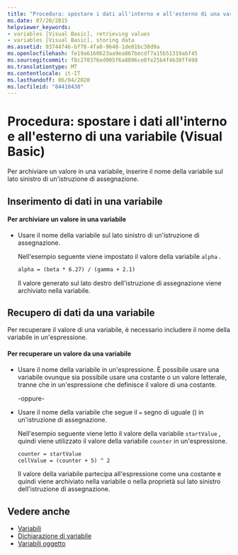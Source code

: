 ```yaml
---
title: "Procedura: spostare i dati all'interno e all'esterno di una variabile"
ms.date: 07/20/2015
helpviewer_keywords:
- variables [Visual Basic], retrieving values
- variables [Visual Basic], storing data
ms.assetid: 93744f46-bf78-4fa0-9640-1de01bc38d9a
ms.openlocfilehash: fe19a6160623aa9ea867becdf7a15b51319abf45
ms.sourcegitcommit: f8c270376ed905f6a8896ce0fe25b4f4b38ff498
ms.translationtype: MT
ms.contentlocale: it-IT
ms.lasthandoff: 06/04/2020
ms.locfileid: "84410438"
---
```

# <a name="how-to-move-data-into-and-out-of-a-variable-visual-basic"></a>Procedura: spostare i dati all'interno e all'esterno di una variabile (Visual Basic)

Per archiviare un valore in una variabile, inserire il nome della variabile sul lato sinistro di un'istruzione di assegnazione.

## <a name="putting-data-in-a-variable"></a>Inserimento di dati in una variabile

#### <a name="to-store-a-value-in-a-variable"></a>Per archiviare un valore in una variabile

- Usare il nome della variabile sul lato sinistro di un'istruzione di assegnazione.

    Nell'esempio seguente viene impostato il valore della variabile `alpha` .

    ```vb
    alpha = (beta * 6.27) / (gamma + 2.1)
    ```

    Il valore generato sul lato destro dell'istruzione di assegnazione viene archiviato nella variabile.

## <a name="getting-data-from-a-variable"></a>Recupero di dati da una variabile

Per recuperare il valore di una variabile, è necessario includere il nome della variabile in un'espressione.

#### <a name="to-retrieve-a-value-from-a-variable"></a>Per recuperare un valore da una variabile

- Usare il nome della variabile in un'espressione. È possibile usare una variabile ovunque sia possibile usare una costante o un valore letterale, tranne che in un'espressione che definisce il valore di una costante.

  \-oppure-

- Usare il nome della variabile che segue il `=` segno di uguale () in un'istruzione di assegnazione.

  Nell'esempio seguente viene letto il valore della variabile `startValue` , quindi viene utilizzato il valore della variabile `counter` in un'espressione.

  ```vb
  counter = startValue
  cellValue = (counter + 5) ^ 2
  ```

  Il valore della variabile partecipa all'espressione come una costante e quindi viene archiviato nella variabile o nella proprietà sul lato sinistro dell'istruzione di assegnazione.

## <a name="see-also"></a>Vedere anche

- [Variabili](index.md)
- [Dichiarazione di variabile](variable-declaration.md)
- [Variabili oggetto](object-variables.md)
